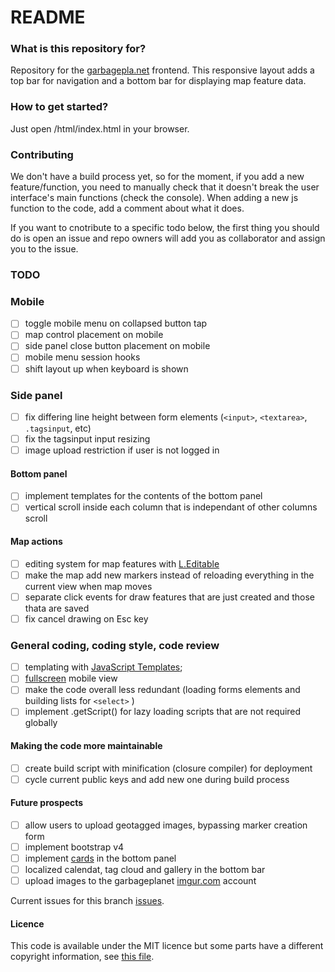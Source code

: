 # README #

### What is this repository for? ###

Repository for the [garbagepla.net](http://www.garbagepla.net) frontend. This responsive layout adds a top bar for navigation and a bottom bar for displaying map feature data.

### How to get started? ###

Just open /html/index.html in your browser.

### Contributing

We don't have a build process yet, so for the moment, if you add a new feature/function, you need to manually check that it doesn't break the user interface's main functions (check the console). When adding a new js function to the code, add a comment about what it does.

If you want to cnotribute to a specific todo below, the first thing you should do is open an issue and repo owners will add you as collaborator and assign you to the issue.

### TODO

### Mobile

- [ ] toggle mobile menu on collapsed button tap
- [ ] map control placement on mobile
- [ ] side panel close button placement on mobile
- [ ] mobile menu session hooks
- [ ] shift layout up when keyboard is shown

### Side panel
- [ ] fix differing line height between form elements (`<input>`, `<textarea>`, `.tagsinput`, etc)
- [ ] fix the tagsinput input resizing
- [ ] image upload restriction if user is not logged in

#### Bottom panel
- [ ] implement templates for the contents of the bottom panel
- [ ] vertical scroll inside each column that is independant of other columns scroll

#### Map actions
- [ ] editing system for map features with [L.Editable](https://github.com/Leaflet/Leaflet.Editable)
- [ ] make the map add new markers instead of reloading everything in the current view when map moves
- [ ] separate click events for draw features that are just created and those thata are saved
- [ ] fix cancel drawing on Esc key

### General coding, coding style, code review
- [ ] templating with [JavaScript Templates](https://github.com/blueimp/JavaScript-Templates);
- [ ] [fullscreen](http://www.html5rocks.com/en/mobile/fullscreen/) mobile view
- [ ] make the code overall less redundant (loading forms elements and building lists for `<select>` )
- [ ] implement .getScript() for lazy loading scripts that are not required globally

#### Making the code more maintainable
- [ ] create build script with minification (closure compiler) for deployment
- [ ] cycle current public keys and add new one during build process

#### Future prospects
- [ ] allow users to upload geotagged images, bypassing marker creation form
- [ ] implement bootstrap v4
- [ ] implement [cards](http://v4-alpha.getbootstrap.com/components/card/) in the bottom panel
- [ ] localized calendat, tag cloud and gallery in the bottom bar
- [ ] upload images to the garbageplanet [imgur.com](https://api.imgur.com/oauth2) account 

Current issues for this branch [issues](https://github.com/garbageplanet/web-ui/labels/branch%3Abottom-bar).

#### Licence
This code is available under the MIT licence but some parts have a different copyright information, see [this file](https://github.com/garbageplanet/web-ui/blob/dev/license.md).